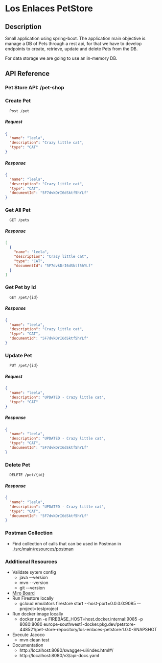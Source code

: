 # Los Enlaces PetStore

## Description

Small application using spring-boot.
The application main objective is manage a DB of Pets through a rest api,
for that we have to develop endpoints to create, retrieve, update and delete Pets from the DB.

For data storage we are going to use an in-memory DB.

## API Reference

### Pet Store API: /pet-shop

### Create Pet

```http
  Post /pet
```

##### Request

```json
{
  "name": "leela",
  "description": "Crazy little cat",
  "type": "CAT"
}
```
##### Response

```json
{
  "name": "leela",
  "description": "Crazy little cat",
  "type": "CAT",
  "documentId": "5F7dvkDrI6dSktf5hYLf"
}
```

### Get All Pet

```http
  GET /pets
```

##### Response

```json
[
  {
    "name": "leela",
    "description": "Crazy little cat",
    "type": "CAT",
    "documentId": "5F7dvkDrI6dSktf5hYLf"
  }
]
```

### Get Pet by Id

```http
  GET /pet/{id}
```

##### Response

```json
{
  "name": "leela",
  "description": "Crazy little cat",
  "type": "CAT",
  "documentId": "5F7dvkDrI6dSktf5hYLf"
}
```

### Update Pet

```http
  PUT /pet/{id}
```

##### Request

```json
{
  "name": "leela",
  "description": "UPDATED - Crazy little cat",
  "type": "CAT"
}
```

##### Response

```json
{
  "name": "leela",
  "description": "UPDATED - Crazy little cat",
  "type": "CAT",
  "documentId": "5F7dvkDrI6dSktf5hYLf"
}
```

### Delete Pet

```http
  DELETE /pet/{id}
```

##### Response

```json
{
  "name": "leela",
  "description": "UPDATED - Crazy little cat",
  "type": "CAT",
  "documentId": "5F7dvkDrI6dSktf5hYLf"
}
```

### Postman Collection

- Find collection of calls that can be used in Postman in [./src/main/resources/postman](./src/main/resources/postman)



### Additional Resources
- Validate sytem config
  - java --version
  - mvn --version
  - git --version
- [Miro Board](https://miro.com/welcome/VnV4ajlON3NwNzVqVFY5QVRHL0k4eWtUVHZVbFBaNVFWanRsUGUvVmZsM2VsQ09PZWhxV3EzN3I1YTVwT25iTFY5dUZ6Mm1nSlcyUDNzekRNNmg0SFo4a3BrRnozNTNNVWZPd0p5T3BsZXJiWmorUDNpcVYyVVNxRDkyTmZUZXohZQ==?share_link_id=972822618721)
- Run Firestore locally
  - gcloud emulators firestore start --host-port=0.0.0.0:9085 --project=testproject
- Run docker image locally
  - docker run -e FIREBASE_HOST=host.docker.internal:9085 -p 8080:8080 europe-southwest1-docker.pkg.dev/petstore-448521/pet-store-repository/los-enlaces-petstore:1.0.0-SNAPSHOT
- Execute Jacoco
  - mvn clean test
- Documentation
  - http://localhost:8080/swagger-ui/index.html#/
  - http://localhost:8080/v3/api-docs.yaml